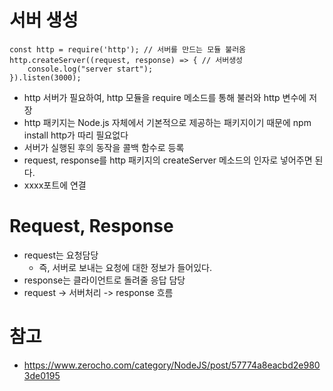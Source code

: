 # 서버 생성
```
const http = require('http'); // 서버를 만드는 모듈 불러옴
http.createServer((request, response) => { // 서버생성
	console.log("server start");
}).listen(3000);
```
- http 서버가 필요하여, http 모듈을 require 메소드를 통해 불러와 http 변수에 저장
- http 패키지는 Node.js 자체에서 기본적으로 제공하는 패키지이기 때문에 npm install http가 따리 필요없다
- 서버가 실행된 후의 동작을 콜백 함수로 등록
- request, response를 http 패키지의 createServer 메소드의 인자로 넣어주면 된다.
- xxxx포트에 연결

# Request, Response
- request는 요청담당
  - 즉, 서버로 보내는 요청에 대한 정보가 들어있다.
- response는 클라이언트로 돌려줄 응답 담당
- request -> 서버처리 -> response 흐름

# 참고
- https://www.zerocho.com/category/NodeJS/post/57774a8eacbd2e9803de0195
